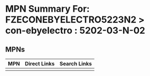



# MPN Summary For: FZECONEBYELECTRO5223N2 > con-ebyelectro : 5202-03-N-02

## MPNs
  

|MPN|Direct Links|Search Links|
| :--- | :--- | :--- |
||||
